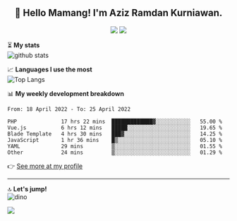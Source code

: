 <h2 align="center">👋 Hello Mamang! I'm Aziz Ramdan Kurniawan.</h2>  
<p align="center">
  <img src="https://komarev.com/ghpvc/?username=azizramdan">
  <img src="https://wakatime.com/badge/user/90056fa0-4c31-4eca-954e-2a3ac05896f9.svg">
</p>
    
⏳ **My stats**  
![github stats](https://github-readme-stats.vercel.app/api?username=azizramdan&show_icons=true&count_private=true&title_color=000&hide_border=true&hide_title=true)  

📈 **Languages I use the most**  
![Top Langs](https://github-readme-stats.vercel.app/api/top-langs/?username=azizramdan&layout=compact&langs_count=6&hide=tsql&hide_border=true&hide_title=true&exclude_repo=Futsal-Go,Futsal-Go-Admin,Sistem-Informasi-Sensus-Harian-Rawat-Inap)  

📊 **My weekly development breakdown**
<!--START_SECTION:waka-->

```text
From: 18 April 2022 - To: 25 April 2022

PHP              17 hrs 22 mins  █████████████▓░░░░░░░░░░░   55.00 %
Vue.js           6 hrs 12 mins   █████░░░░░░░░░░░░░░░░░░░░   19.65 %
Blade Template   4 hrs 30 mins   ███▓░░░░░░░░░░░░░░░░░░░░░   14.25 %
JavaScript       1 hr 36 mins    █▒░░░░░░░░░░░░░░░░░░░░░░░   05.10 %
YAML             29 mins         ▒░░░░░░░░░░░░░░░░░░░░░░░░   01.55 %
Other            24 mins         ▒░░░░░░░░░░░░░░░░░░░░░░░░   01.29 %
```

<!--END_SECTION:waka-->
👉 [See more at my profile](https://wakatime.com/@azizramdan)
***
🔝 **Let's jump!**  
![dino](https://raw.githubusercontent.com/azizramdan/azizramdan/master/dino.gif)  

![](https://hit.yhype.me/github/profile?user_id=27954794)
